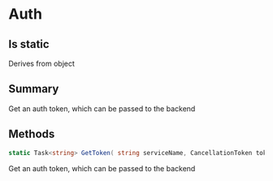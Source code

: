 # Auth

## Is static
Derives from object

## Summary

Get an auth token, which can be passed to the backend
## Methods

```c#
static Task<string> GetToken( string serviceName, CancellationToken token = null) 
```
Get an auth token, which can be passed to the backend
